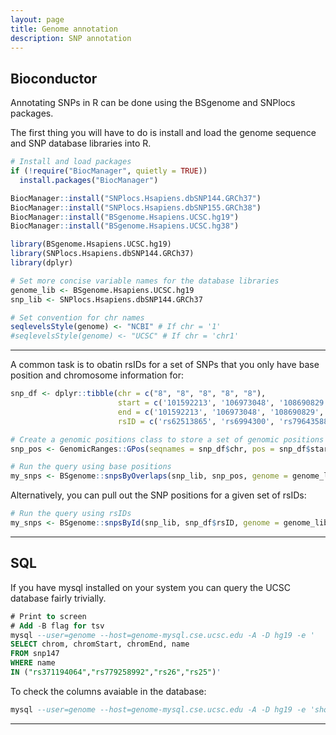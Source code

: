 ```yaml
---
layout: page
title: Genome annotation
description: SNP annotation
---
```


## Bioconductor
Annotating SNPs in R can be done using the BSgenome and SNPlocs packages.


The first thing you will have to do is install and load the genome sequence and SNP database
libraries into R.

```R
# Install and load packages
if (!require("BiocManager", quietly = TRUE))
  install.packages("BiocManager")

BiocManager::install("SNPlocs.Hsapiens.dbSNP144.GRCh37")
BiocManager::install("SNPlocs.Hsapiens.dbSNP155.GRCh38")
BiocManager::install("BSgenome.Hsapiens.UCSC.hg19")
BiocManager::install("BSgenome.Hsapiens.UCSC.hg38")

library(BSgenome.Hsapiens.UCSC.hg19)
library(SNPlocs.Hsapiens.dbSNP144.GRCh37)
library(dplyr)

# Set more concise variable names for the database libraries
genome_lib <- BSgenome.Hsapiens.UCSC.hg19
snp_lib <- SNPlocs.Hsapiens.dbSNP144.GRCh37

# Set convention for chr names
seqlevelsStyle(genome) <- "NCBI" # If chr = '1'
#seqlevelsStyle(genome) <- "UCSC" # If chr = 'chr1'
```

***

A common task is to obatin rsIDs for a set of SNPs that you only have base position and 
chromosome information for:

```R
snp_df <- dplyr::tibble(chr = c("8", "8", "8", "8", "8"),
                        start = c('101592213', '106973048', '108690829', '102569817', '108580746'),
                        end = c('101592213', '106973048', '108690829', '102569817', '108580746'),
                        rsID = c('rs62513865', 'rs6994300', 'rs79643588', 'rs138449472', 'rs17396518'))

# Create a genomic positions class to store a set of genomic positions to query
snp_pos <- GenomicRanges::GPos(seqnames = snp_df$chr, pos = snp_df$start)

# Run the query using base positions
my_snps <- BSgenome::snpsByOverlaps(snp_lib, snp_pos, genome = genome_lib)
```

Alternatively, you can pull out the SNP positions for a given set of rsIDs:

```R
# Run the query using rsIDs
my_snps <- BSgenome::snpsById(snp_lib, snp_df$rsID, genome = genome_lib)
```

***

## SQL

If you have mysql installed on your system you can query the UCSC database fairly trivially.


```sql
# Print to screen
# Add -B flag for tsv
mysql --user=genome --host=genome-mysql.cse.ucsc.edu -A -D hg19 -e '
SELECT chrom, chromStart, chromEnd, name 
FROM snp147 
WHERE name 
IN ("rs371194064","rs779258992","rs26","rs25")'
```

To check the columns avaiable in the database:

```sql
mysql --user=genome --host=genome-mysql.cse.ucsc.edu -A -D hg19 -e 'show columns from snp147'
```

***
